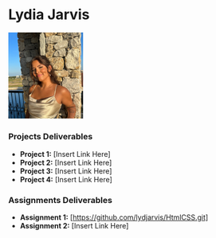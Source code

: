 # Lydia Jarvis
<img src="./assets/lydia.jpeg" style="width:150px;"/>

### Projects Deliverables
- **Project 1:** [Insert Link Here]
- **Project 2:** [Insert Link Here]
- **Project 3:** [Insert Link Here]
- **Project 4:** [Insert Link Here]

### Assignments Deliverables
- **Assignment 1:** [https://github.com/lydjarvis/HtmlCSS.git]
- **Assignment 2:** [Insert Link Here]







